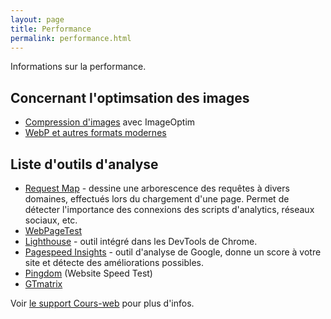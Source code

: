 ```yaml
---
layout: page
title: Performance
permalink: performance.html
---
```


Informations sur la performance.

## Concernant l'optimsation des images

- [Compression d'images](https://cours-web.ch/media/media/compression/) avec ImageOptim
- [WebP et autres formats modernes](https://cours-web.ch/media/format-webp.html)


## Liste d'outils d'analyse

- [Request Map](http://requestmap.webperf.tools/)  - dessine une arborescence des requêtes à divers domaines, effectués lors du chargement d'une page. Permet de détecter l'importance des connexions des scripts d'analytics, réseaux sociaux, etc.
- [WebPageTest](https://www.webpagetest.org/)
- [Lighthouse](https://developers.google.com/web/tools/lighthouse) - outil intégré dans les DevTools de Chrome.
- [Pagespeed Insights](https://developers.google.com/speed/pagespeed/insights/) - outil d'analyse de Google, donne un score à votre site et détecte des améliorations possibles. 
- [Pingdom](https://tools.pingdom.com/) (Website Speed Test)
- [GTmatrix](https://gtmetrix.com/)

Voir [le support Cours-web](https://cours-web.ch/divers/performance/) pour plus d'infos.




